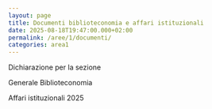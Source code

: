 ```yaml
---
layout: page
title: Documenti biblioteconomia e affari istituzionali
date: 2025-08-18T19:47:00.000+02:00
permalink: /aree/1/documenti/
categories: area1
---
```

Dichiarazione per la sezione

Generale Biblioteconomia

Affari istituzionali 2025
